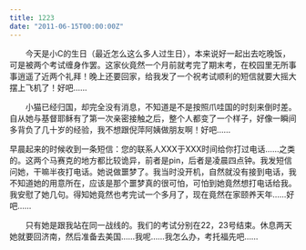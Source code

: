```yaml
---
title: 1223
date: "2011-06-15T00:00:00Z"
---
```

　　今天是小C的生日（最近怎么这么多人过生日），本来说好一起出去吃晚饭，可是被两个考试缠身作罢。这家伙竟然一个月前就考完了期末考，在校园里无所事事逍遥了近两个礼拜！晚上还要回家，给我发了一个祝考试顺利的短信就要大摇大摆上飞机了！好吧……

　　小猫已经归国，却完全没有消息，不知道是不是按照爪哇国的时刻来倒时差。自从她与基督耶稣有了第一次亲密接触之后，整个人都变了一个样子，好像一瞬间多背负了几十岁的经验，我不想跟倪萍阿姨做朋友啊！好吧……
  
早晨起来的时候收到一条短信：您的联系人XXX于XXX时间给你打过电话……之类的。这两个马赛克的地方都比较诡异，前者是pin，后者是凌晨四点钟。我发短信问她，干嘛半夜打电话。她说做噩梦了。我当时没开机，自然就没有接到电话，我不知道她的用意所在，应该是那个噩梦真的很可怕，可怕到她竟然想打电话给我。我安慰了她几句。得知她竟然也考完试一个多月了，现在竟然在家颐养天年……好吧……

　　只有她是跟我站在同一战线的。我们的考试分别在22，23号结束。休息两天她就要回济南，然后准备去美国……我呢……我怎么办，考托福先吧……